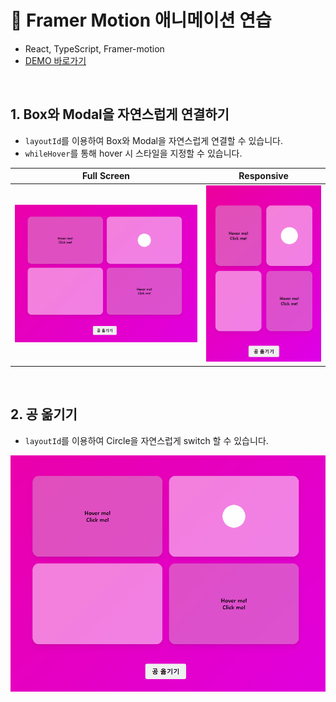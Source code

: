 # 🎢 Framer Motion 애니메이션 연습

- React, TypeScript, Framer-motion
- [DEMO 바로가기](https://rigood.github.io/framer-motion/)

<br/>

## 1. Box와 Modal을 자연스럽게 연결하기

- `layoutId`를 이용하여 Box와 Modal을 자연스럽게 연결할 수 있습니다.
- `whileHover`를 통해 hover 시 스타일을 지정할 수 있습니다.

|                Full Screen                 |                    Responsive                     |
| :----------------------------------------: | :-----------------------------------------------: |
| <img src="public/assets/readme/box.gif" /> | <img src="public/assets/readme/responsive.gif" /> |

<br/>

## 2. 공 옮기기

- `layoutId`를 이용하여 Circle을 자연스럽게 switch 할 수 있습니다.

<img src="public/assets/readme/circle.gif" />

</br>
